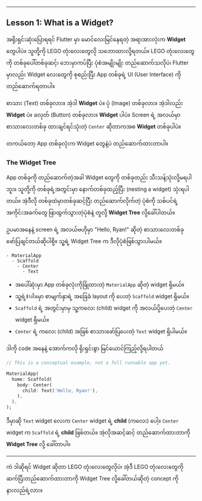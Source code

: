 ***

## Lesson 1: What is a Widget?

အရိုးရှင်းဆုံးပြောရရင် Flutter မှာ မောင်လေးမြင်နေရတဲ့ အရာအားလုံးက **Widget** တွေပါပဲ။ သူတို့ကို LEGO တုံးလေးတွေလို သဘောထားလို့ရတယ်။ LEGO တုံးလေးတွေကို တစ်ခုပေါ်တစ်ခုဆင့်၊ ဘေးမှာကပ်ပြီး ပုံစံအမျိုးမျိုး တည်ဆောက်သလိုပဲ၊ Flutter မှာလည်း Widget လေးတွေကို စုစည်းပြီး App တစ်ခုရဲ့ UI (User Interface) ကို တည်ဆောက်ရတာပါ။

စာသား (Text) တစ်ခုလား။ အဲ့ဒါ **Widget** ပဲ။
ပုံ (Image) တစ်ခုလား။ အဲ့ဒါလည်း **Widget** ပဲ။
ခလုတ် (Button) တစ်ခုလား။ **Widget** ပါပဲ။
Screen ရဲ့ အလယ်မှာ စာသားလေးတစ်ခု ထားချင်ရင်သုံးတဲ့ `Center` ဆိုတာကအစ **Widget** တစ်ခုပါပဲ။

တကယ်တော့ App တစ်ခုလုံးက Widget တွေနဲ့ပဲ တည်ဆောက်ထားတာပါ။

### The Widget Tree

App တစ်ခုကို တည်ဆောက်တဲ့အခါ Widget တွေကို တစ်ခုတည်း သီးသန့်သုံးလို့မရပါဘူး။ သူတို့ကို တစ်ခုရဲ့အတွင်းမှာ နောက်တစ်ခုထည့်ပြီး (nesting a widget) သုံးရပါတယ်။ အဲ့ဒီလို တစ်ခုထဲမှာတစ်ခုဆင့်ပြီး တည်ဆောက်လိုက်တဲ့ ပုံစံကို သစ်ပင်ရဲ့ အကိုင်းအခက်တွေ ဖြာထွက်သွားတဲ့ပုံစံနဲ့ တူလို့ **Widget Tree** လို့ခေါ်ပါတယ်။

ဥပမာအနေနဲ့ screen ရဲ့ အလယ်ဗဟိုမှာ "Hello, Ryan!" ဆိုတဲ့ စာသားလေးတစ်ခု ဖော်ပြချင်တယ်ဆိုပါစို့။ သူ့ရဲ့ Widget Tree က ဒီလိုပုံစံဖြစ်သွားပါမယ်။

```
- MaterialApp
  - Scaffold
    - Center
      - Text
```

* အပေါ်ဆုံးမှာ App တစ်ခုလုံးကိုခြုံထားတဲ့ `MaterialApp` ဆိုတဲ့ widget ရှိမယ်။
* သူ့ရဲ့ข้างในမှာ စာမျက်နှာရဲ့ အခြေခံ layout ကို ပေးတဲ့ `Scaffold` widget ရှိမယ်။
* `Scaffold` ရဲ့ အတွင်းမှာမှ သူ့ကလေး (child) widget ကို အလယ်ပို့ပေးတဲ့ `Center` widget ရှိမယ်။
* `Center` ရဲ့ ကလေး (child) အဖြစ် စာသားဖော်ပြပေးတဲ့ `Text` widget ရှိပါမယ်။

ဒါကို code အနေနဲ့ အောက်ကလို ရိုးရှင်းစွာ မြင်ယောင်ကြည့်လို့ရပါတယ်

```dart
// This is a conceptual example, not a full runnable app yet.

MaterialApp(
  home: Scaffold(
    body: Center(
      child: Text('Hello, Ryan!'),
    ),
  ),
);
```
ဒီမှာဆို `Text` widget လေးက `Center` widget ရဲ့ **child** (ကလေး) ပေါ့။ `Center` widget က `Scaffold` ရဲ့ **child** ဖြစ်တယ်။ အဲ့လိုအဆင့်ဆင့် တည်ဆောက်ထားတာကို **Widget Tree** လို့ ခေါ်တာပါ။

***

ကဲ ဒါဆိုရင် Widget ဆိုတာ LEGO တုံးလေးတွေလိုပဲ၊ အဲ့ဒီ LEGO တုံးလေးတွေကို ဆက်ပြီးတည်ဆောက်ထားတာကို Widget Tree လို့ခေါ်တယ်ဆိုတဲ့ concept ကို နားလည်ရဲ့လား။
